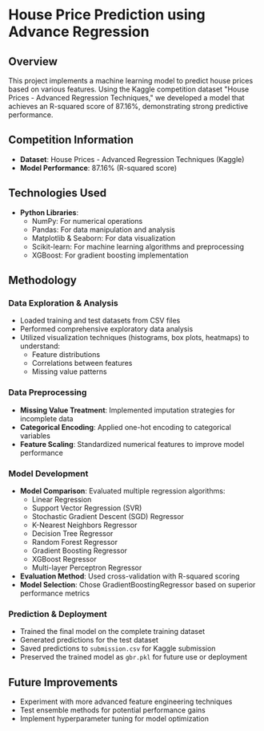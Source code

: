 # House Price Prediction using Advance Regression

## Overview
This project implements a machine learning model to predict house prices based on various features. Using the Kaggle competition dataset "House Prices - Advanced Regression Techniques," we developed a model that achieves an R-squared score of 87.16%, demonstrating strong predictive performance.

## Competition Information
- **Dataset**: House Prices - Advanced Regression Techniques (Kaggle)
- **Model Performance**: 87.16% (R-squared score)

## Technologies Used
- **Python Libraries**:
  - NumPy: For numerical operations
  - Pandas: For data manipulation and analysis
  - Matplotlib & Seaborn: For data visualization
  - Scikit-learn: For machine learning algorithms and preprocessing
  - XGBoost: For gradient boosting implementation

## Methodology

### Data Exploration & Analysis
- Loaded training and test datasets from CSV files
- Performed comprehensive exploratory data analysis
- Utilized visualization techniques (histograms, box plots, heatmaps) to understand:
  - Feature distributions
  - Correlations between features
  - Missing value patterns

### Data Preprocessing
- **Missing Value Treatment**: Implemented imputation strategies for incomplete data
- **Categorical Encoding**: Applied one-hot encoding to categorical variables
- **Feature Scaling**: Standardized numerical features to improve model performance

### Model Development
- **Model Comparison**: Evaluated multiple regression algorithms:
  - Linear Regression
  - Support Vector Regression (SVR)
  - Stochastic Gradient Descent (SGD) Regressor
  - K-Nearest Neighbors Regressor
  - Decision Tree Regressor
  - Random Forest Regressor
  - Gradient Boosting Regressor
  - XGBoost Regressor
  - Multi-layer Perceptron Regressor
- **Evaluation Method**: Used cross-validation with R-squared scoring
- **Model Selection**: Chose GradientBoostingRegressor based on superior performance metrics

### Prediction & Deployment
- Trained the final model on the complete training dataset
- Generated predictions for the test dataset
- Saved predictions to `submission.csv` for Kaggle submission
- Preserved the trained model as `gbr.pkl` for future use or deployment

## Future Improvements
- Experiment with more advanced feature engineering techniques
- Test ensemble methods for potential performance gains
- Implement hyperparameter tuning for model optimization
